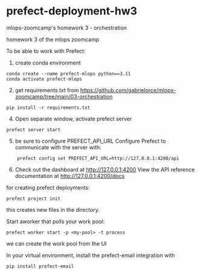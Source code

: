 # prefect-deployment-hw3
mlops-zoomcamp's homework 3 - orchestration

homework 3 of the mlops zoomcamp



To be able to work with Prefect:
1) create conda environment
```
conda create --name prefect-mlops python==3.11
conda activate prefect-mlops
```
2) get requirements.txt from https://github.com/gabrielorce/mlops-zoomcamp/tree/main/03-orchestration
```
pip install -r requirements.txt
```
4) Open separate window, activate prefect server
```
prefect server start
```
5) be sure to configure PREFECT_API_URL
Configure Prefect to communicate with the server with:
```
    prefect config set PREFECT_API_URL=http://127.0.0.1:4200/api
```
6) Check out the dashboard at http://127.0.0.1:4200
View the API reference documentation at http://127.0.0.1:4200/docs


for creating prefect deployments:
```
prefect project init
```
this creates new files in the directory.

Start aworker that polls your work pool:
```
prefect worker start -p <my-pool> -t process
```

we can create the work pool from the UI




In your virtual environment, install the prefect-email integration with
```
pip install prefect-email
```
